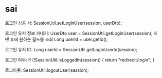 # sai

로그인 성공 시:
SessionUtil.setLoginUser(session, userDto);

로그인 유저 정보 꺼내기:
UserDto user = SessionUtil.getLoginUser(session);
꺼낸 후에 원하는 필드를 조회
Long userId = user.getId();

로그인 유저 ID:
Long userId = SessionUtil.getLoginUserId(session);

로그인 여부:
if (!SessionUtil.isLoggedIn(session)) {
    return "redirect:/login";
}

로그아웃:
SessionUtil.logoutUser(session);